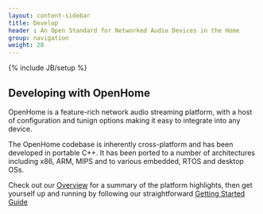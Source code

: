 ```yaml
---
layout: content-sidebar
title: Develop
header : An Open Standard for Networked Audio Devices in the Home
group: navigation
weight: 20
---
```

{% include JB/setup %}

## Developing with OpenHome

OpenHome is a feature-rich network audio streaming platform, with a host of configuration and tunign options making it easy to integrate into any device.

The OpenHome codebase is inherently cross-platform and has been developed in portable C++. It has been ported to a number of architectures including x86, ARM, MIPS and to various embedded, RTOS and desktop OSs.

Check out our [Overview](/pages/develop/overview.html) for a summary of the platform highlights, then get yourself up and running by following our straightforward [Getting Started Guide](/pages/develop/source.html)

